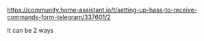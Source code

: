 https://community.home-assistant.io/t/setting-up-hass-to-receive-commands-form-telegram/337601/2

It can be 2 ways
